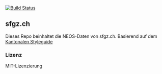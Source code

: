 [![Build Status](https://ci.signalwerk.ch/api/badges/signalwerk/sfgz/status.svg)](https://ci.signalwerk.ch/signalwerk/sfgz)

## sfgz.ch
Dieses Repo beinhaltet die NEOS-Daten von sfgz.ch. Basierend auf dem [Kantonalen Styleguide](http://mba.styleguide.digital/)

### Lizenz
MIT-Lizenzierung
